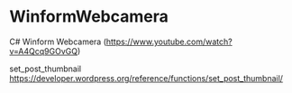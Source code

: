# WinformWebcamera
C# Winform Webcamera (https://www.youtube.com/watch?v=A4Qcq9GOvGQ)

set_post_thumbnail
https://developer.wordpress.org/reference/functions/set_post_thumbnail/
